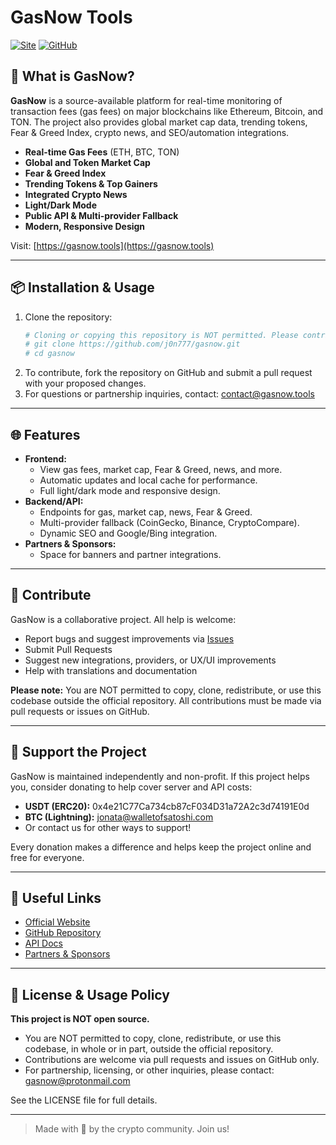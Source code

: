 # GasNow Tools

[![Site](https://img.shields.io/badge/Visit%20Site-gasnow.tools-blue)](https://gasnow.tools)
[![GitHub](https://img.shields.io/github/stars/j0n777/gasnow?style=social)](https://github.com/j0n777/gasnow)

## 🚀 What is GasNow?

**GasNow** is a source-available platform for real-time monitoring of transaction fees (gas fees) on major blockchains like Ethereum, Bitcoin, and TON. The project also provides global market cap data, trending tokens, Fear & Greed Index, crypto news, and SEO/automation integrations.

- **Real-time Gas Fees** (ETH, BTC, TON)
- **Global and Token Market Cap**
- **Fear & Greed Index**
- **Trending Tokens & Top Gainers**
- **Integrated Crypto News**
- **Light/Dark Mode**
- **Public API & Multi-provider Fallback**
- **Modern, Responsive Design**

Visit: [https://gasnow.tools](https://gasnow.tools)

---

## 📦 Installation & Usage

1. Clone the repository:
   ```sh
   # Cloning or copying this repository is NOT permitted. Please contribute via pull requests or issues only.
   # git clone https://github.com/j0n777/gasnow.git
   # cd gasnow
   ```
2. To contribute, fork the repository on GitHub and submit a pull request with your proposed changes.
3. For questions or partnership inquiries, contact: contact@gasnow.tools

---

## 🌐 Features

- **Frontend:**
  - View gas fees, market cap, Fear & Greed, news, and more.
  - Automatic updates and local cache for performance.
  - Full light/dark mode and responsive design.
- **Backend/API:**
  - Endpoints for gas, market cap, news, Fear & Greed.
  - Multi-provider fallback (CoinGecko, Binance, CryptoCompare).
  - Dynamic SEO and Google/Bing integration.
- **Partners & Sponsors:**
  - Space for banners and partner integrations.

---

## 🤝 Contribute

GasNow is a collaborative project. All help is welcome:
- Report bugs and suggest improvements via [Issues](https://github.com/j0n777/gasnow/issues)
- Submit Pull Requests
- Suggest new integrations, providers, or UX/UI improvements
- Help with translations and documentation

**Please note:** You are NOT permitted to copy, clone, redistribute, or use this codebase outside the official repository. All contributions must be made via pull requests or issues on GitHub.

---

## 💚 Support the Project

GasNow is maintained independently and non-profit. If this project helps you, consider donating to help cover server and API costs:

- **USDT (ERC20):** 0x4e21C77Ca734cb87cF034D31a72A2c3d74191E0d
- **BTC (Lightning):** jonata@walletofsatoshi.com
- Or contact us for other ways to support!

Every donation makes a difference and helps keep the project online and free for everyone.

---

## 🔗 Useful Links

- [Official Website](https://gasnow.tools)
- [GitHub Repository](https://github.com/j0n777/gasnow)
- [API Docs](https://gasnow.tools/api)
- [Partners & Sponsors](https://gasnow.tools/#partners-sponsors)

---

## 📄 License & Usage Policy

**This project is NOT open source.**

- You are NOT permitted to copy, clone, redistribute, or use this codebase, in whole or in part, outside the official repository.
- Contributions are welcome via pull requests and issues on GitHub only.
- For partnership, licensing, or other inquiries, please contact: gasnow@protonmail.com

See the LICENSE file for full details.

---

> Made with 💙 by the crypto community. Join us! 